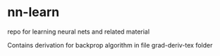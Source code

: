 # nn-learn
repo for learning neural nets and related material

Contains derivation for backprop algorithm in file grad-deriv-tex folder
